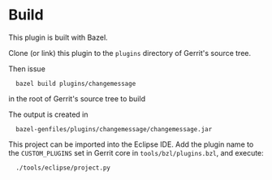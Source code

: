 Build
=====

This plugin is built with Bazel.

Clone (or link) this plugin to the `plugins` directory of Gerrit's source tree.

Then issue

```
  bazel build plugins/changemessage
```

in the root of Gerrit's source tree to build

The output is created in

```
  bazel-genfiles/plugins/changemessage/changemessage.jar
```

This project can be imported into the Eclipse IDE.
Add the plugin name to the `CUSTOM_PLUGINS` set in
Gerrit core in `tools/bzl/plugins.bzl`, and execute:

```
  ./tools/eclipse/project.py
```
